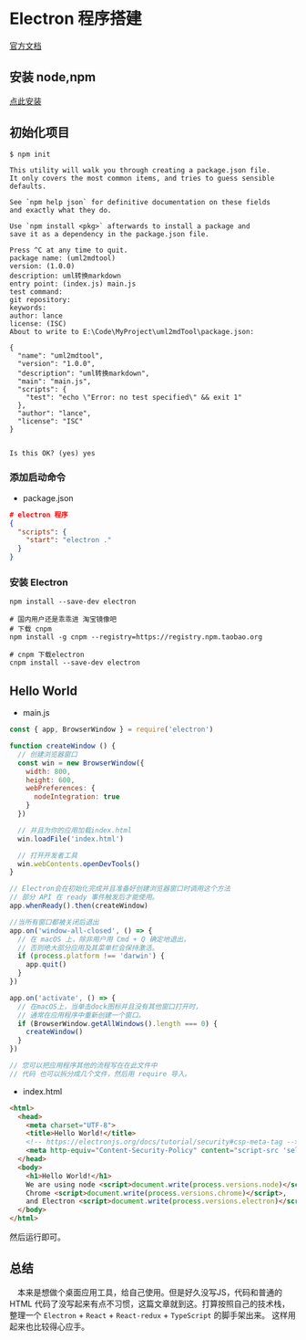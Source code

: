 # Electron 程序搭建
[官方文档](http://www.electronjs.org/docs)
## 安装 node,npm
[点此安装](https://nodejs.org/en/download/)

## 初始化项目
```shell
$ npm init

This utility will walk you through creating a package.json file.
It only covers the most common items, and tries to guess sensible defaults.

See `npm help json` for definitive documentation on these fields
and exactly what they do.

Use `npm install <pkg>` afterwards to install a package and
save it as a dependency in the package.json file.

Press ^C at any time to quit.
package name: (uml2mdtool)
version: (1.0.0)
description: uml转换markdown
entry point: (index.js) main.js
test command:
git repository:
keywords:
author: lance
license: (ISC)
About to write to E:\Code\MyProject\uml2mdTool\package.json:

{
  "name": "uml2mdtool",
  "version": "1.0.0",
  "description": "uml转换markdown",
  "main": "main.js",
  "scripts": {
    "test": "echo \"Error: no test specified\" && exit 1"
  },
  "author": "lance",
  "license": "ISC"
}


Is this OK? (yes) yes
```

### 添加启动命令
* package.json
```json
# electron 程序
{
  "scripts": {
    "start": "electron ."
  }
}
```

### 安装 Electron
```shell
npm install --save-dev electron

# 国内用户还是乖乖进 淘宝镜像吧
# 下载 cnpm
npm install -g cnpm --registry=https://registry.npm.taobao.org

# cnpm 下载electron
cnpm install --save-dev electron
```

## Hello World
* main.js
```js
const { app, BrowserWindow } = require('electron')

function createWindow () {
  // 创建浏览器窗口
  const win = new BrowserWindow({
    width: 800,
    height: 600,
    webPreferences: {
      nodeIntegration: true
    }
  })

  // 并且为你的应用加载index.html
  win.loadFile('index.html')

  // 打开开发者工具
  win.webContents.openDevTools()
}

// Electron会在初始化完成并且准备好创建浏览器窗口时调用这个方法
// 部分 API 在 ready 事件触发后才能使用。
app.whenReady().then(createWindow)

//当所有窗口都被关闭后退出
app.on('window-all-closed', () => {
  // 在 macOS 上，除非用户用 Cmd + Q 确定地退出，
  // 否则绝大部分应用及其菜单栏会保持激活。
  if (process.platform !== 'darwin') {
    app.quit()
  }
})

app.on('activate', () => {
  // 在macOS上，当单击dock图标并且没有其他窗口打开时，
  // 通常在应用程序中重新创建一个窗口。
  if (BrowserWindow.getAllWindows().length === 0) {
    createWindow()
  }
})

// 您可以把应用程序其他的流程写在在此文件中
// 代码 也可以拆分成几个文件，然后用 require 导入。
```

* index.html
```html
<html>
  <head>
    <meta charset="UTF-8">
    <title>Hello World!</title>
    <!-- https://electronjs.org/docs/tutorial/security#csp-meta-tag -->
    <meta http-equiv="Content-Security-Policy" content="script-src 'self' 'unsafe-inline';" />
  </head>
  <body>
    <h1>Hello World!</h1>
    We are using node <script>document.write(process.versions.node)</script>,
    Chrome <script>document.write(process.versions.chrome)</script>,
    and Electron <script>document.write(process.versions.electron)</script>.
  </body>
</html>
```

然后运行即可。

## 总结
&emsp;本来是想做个桌面应用工具，给自己使用。但是好久没写JS，代码和普通的 HTML 代码了没写起来有点不习惯，这篇文章就到这。打算按照自己的技术栈，整理一个 `Electron` + `React` + `React-redux` + `TypeScript` 的脚手架出来。
这样用起来也比较得心应手。
